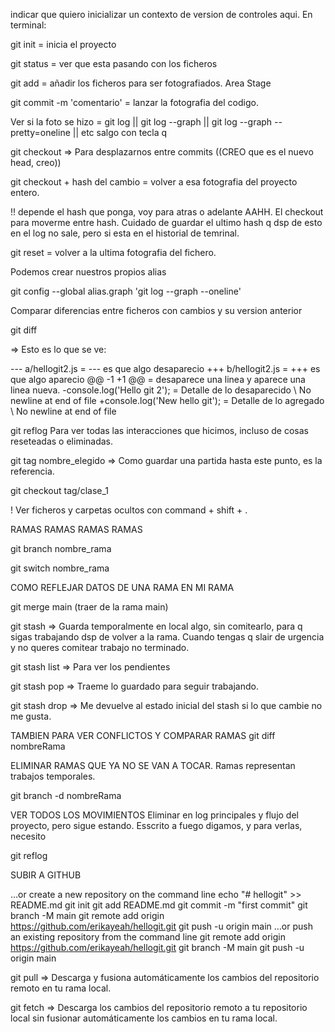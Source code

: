 indicar que quiero inicializar un contexto de version de controles aqui.
En terminal:

git init = inicia el proyecto

git status = ver que esta pasando con los ficheros

git add = añadir los ficheros para ser fotografiados. Area Stage

git commit -m 'comentario' = lanzar la fotografia del codigo.

Ver si la foto se hizo 
= git log || git log --graph || git log --graph --pretty=oneline || etc
salgo con tecla q

git checkout => Para desplazarnos entre commits ((CREO que es el nuevo head, creo))

git checkout + hash del cambio = volver a esa fotografia del proyecto entero.

!! depende el hash que ponga, voy para atras o adelante AAHH. El checkout para moverme entre hash. Cuidado de guardar el ultimo hash q dsp de esto en el log no sale, pero si esta en el historial de temrinal.

git reset  = volver a la ultima fotografia del fichero.

Podemos crear nuestros propios alias


git config --global alias.graph 'git log --graph --oneline'


Comparar diferencias entre ficheros con cambios y su version anterior

git diff

=> Esto es lo que se ve:

--- a/hellogit2.js = --- es que algo desaparecio
+++ b/hellogit2.js = +++ es que algo aparecio
@@ -1 +1 @@ = desaparece una linea  y aparece una linea nueva.
-console.log('Hello git 2'); = Detalle de lo desaparecido
\ No newline at end of file
+console.log('New hello git'); = Detalle de lo agregado
\ No newline at end of file


git reflog
Para ver todas las interacciones que hicimos, incluso de cosas reseteadas o eliminadas. 


git tag nombre_elegido => Como guardar una partida hasta este punto, es la referencia.

git checkout tag/clase_1

! Ver ficheros y carpetas ocultos con command + shift + .

RAMAS RAMAS RAMAS RAMAS

git branch nombre_rama

git switch nombre_rama

COMO REFLEJAR DATOS DE UNA RAMA EN MI RAMA

git merge main (traer de la rama main)


git stash => Guarda temporalmente en local algo, sin comitearlo, para q sigas trabajando dsp de volver a la rama. Cuando tengas q slair de urgencia y no queres comitear trabajo no terminado.

git stash list => Para ver los pendientes

git stash pop => Traeme lo guardado para seguir trabajando.

git stash drop => Me devuelve al estado inicial del stash si lo que cambie no me gusta.


TAMBIEN PARA VER CONFLICTOS Y COMPARAR RAMAS
git diff nombreRama


ELIMINAR RAMAS QUE YA NO SE VAN A TOCAR. Ramas representan trabajos temporales.

git branch -d nombreRama

VER TODOS LOS MOVIMIENTOS
Eliminar en log principales y flujo del proyecto, pero sigue estando. Esscrito a fuego digamos, y para verlas, necesito 

git reflog 

SUBIR A GITHUB

…or create a new repository on the command line
echo "# hellogit" >> README.md
git init
git add README.md
git commit -m "first commit"
git branch -M main
git remote add origin https://github.com/erikayeah/hellogit.git
git push -u origin main
…or push an existing repository from the command line
git remote add origin https://github.com/erikayeah/hellogit.git
git branch -M main
git push -u origin main



git pull => Descarga y fusiona automáticamente los cambios del repositorio remoto en tu rama local.

git fetch => Descarga los cambios del repositorio remoto a tu repositorio local sin fusionar automáticamente los cambios en tu rama local.